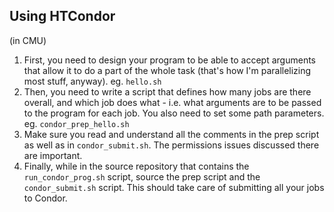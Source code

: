 Using HTCondor
--------------
<muted>(in CMU)</muted>

1. First, you need to design your program to be able to accept arguments that
   allow it to do a part of the whole task (that's how I'm parallelizing most
   stuff, anyway). eg. `hello.sh`
2. Then, you need to write a script that defines how many jobs are there
   overall, and which job does what - i.e. what arguments are to be passed to
   the program for each job. You also need to set some path parameters.
   eg. `condor_prep_hello.sh`
3. Make sure you read and understand all the comments in the prep script as
   well as in `condor_submit.sh`. The permissions issues discussed there are
   important.
4. Finally, while in the source repository that contains the
   `run_condor_prog.sh` script, source the prep script and the
   `condor_submit.sh` script. This should take care of submitting all your jobs
   to Condor.
